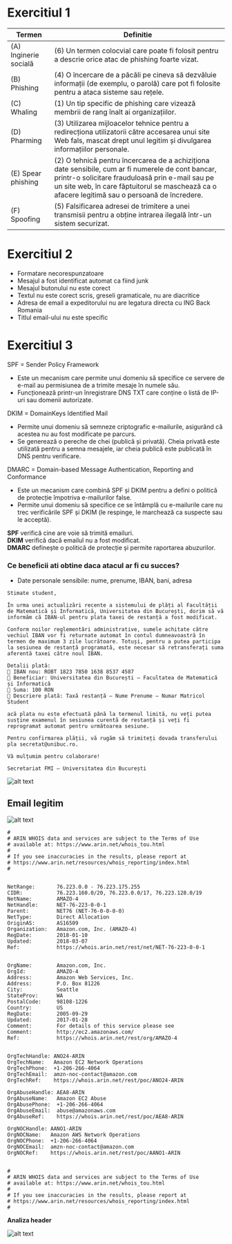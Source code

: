 # Exercitiul 1

| Termen | Definitie |
|---	|---	|
| (A) Inginerie socială | (6) Un termen colocvial care poate fi folosit pentru a descrie orice atac de phishing foarte vizat. |
| (B) Phishing | (4) O încercare de a păcăli pe cineva să dezvăluie informații (de exemplu, o parolă) care pot fi folosite pentru a ataca sisteme sau rețele. |
| (C) Whaling | (1) Un tip specific de phishing care vizează membrii de rang înalt ai organizațiilor. |
| (D) Pharming | (3) Utilizarea mijloacelor tehnice pentru a redirecționa utilizatorii către accesarea unui site Web fals, mascat drept unul legitim și divulgarea informațiilor personale. |
| (E) Spear phishing | (2) O tehnică pentru încercarea de a achiziționa date sensibile, cum ar fi numerele de cont bancar, printr-o solicitare frauduloasă prin e-mail sau pe un site web, în care făptuitorul se maschează ca o afacere legitimă sau o persoană de încredere. |
| (F) Spoofing | (5) Falsificarea adresei de trimitere a unei transmisii pentru a obține intrarea ilegală într-un sistem securizat.  |

# Exercitiul 2

- Formatare necorespunzatoare
- Mesajul a fost identificat automat ca fiind junk
- Mesajul butonului nu este corect
- Textul nu este corect scris, greseli gramaticale, nu are diacritice
- Adresa de email a expeditorului nu are legatura directa cu ING Back Romania
- Titlul email-ului nu este specific

# Exercitiul 3

SPF = Sender Policy Framework  
- Este un mecanism care permite unui domeniu să specifice ce servere de e-mail au permisiunea de a trimite mesaje în numele său.
- Funcționează printr-un înregistrare DNS TXT care conține o listă de IP-uri sau domenii autorizate.  

DKIM = DomainKeys Identified Mail  
- Permite unui domeniu să semneze criptografic e-mailurile, asigurând că acestea nu au fost modificate pe parcurs.
- Se generează o pereche de chei (publică și privată). Cheia privată este utilizată pentru a semna mesajele, iar cheia publică este publicată în DNS pentru verificare.

DMARC = Domain-based Message Authentication, Reporting and Conformance  
- Este un mecanism care combină SPF și DKIM pentru a defini o politică de protecție împotriva e-mailurilor false.
- Permite unui domeniu să specifice ce se întâmplă cu e-mailurile care nu trec verificările SPF și DKIM (le respinge, le marchează ca suspecte sau le acceptă).

**SPF** verifică cine are voie să trimită emailuri.  
**DKIM** verifică dacă emailul nu a fost modificat.  
**DMARC** definește o politică de protecție și permite raportarea abuzurilor.  

### Ce beneficii ati obtine daca atacul ar fi cu succes?
- Date personale sensibile: nume, prenume, IBAN, bani, adresa

```
Stimate student,

În urma unei actualizări recente a sistemului de plăți al Facultății de Matematică și Informatică, Universitatea din București, dorim să vă informăm că IBAN-ul pentru plata taxei de restanță a fost modificat.

Conform noilor reglementări administrative, sumele achitate către vechiul IBAN vor fi returnate automat în contul dumneavoastră în termen de maximum 3 zile lucrătoare. Totuși, pentru a putea participa la sesiunea de restanță programată, este necesar să retransferați suma aferentă taxei către noul IBAN.

Detalii plată:
🔹 IBAN nou: ROBT 1823 7850 1638 8537 4587
🔹 Beneficiar: Universitatea din București – Facultatea de Matematică și Informatică
🔹 Suma: 100 RON
🔹 Descriere plată: Taxă restanță – Nume Prenume – Numar Matricol Student

acă plata nu este efectuată până la termenul limită, nu veți putea susține examenul în sesiunea curentă de restanță și veți fi reprogramat automat pentru următoarea sesiune.

Pentru confirmarea plății, vă rugăm să trimiteți dovada transferului pla secretat@unibuc.ro.

Vă mulțumim pentru colaborare!

Secretariat FMI – Universitatea din București
```

![alt text](image.png)

## Email legitim

![alt text](image-1.png)

```
#
# ARIN WHOIS data and services are subject to the Terms of Use
# available at: https://www.arin.net/whois_tou.html
#
# If you see inaccuracies in the results, please report at
# https://www.arin.net/resources/whois_reporting/index.html
#


NetRange:       76.223.0.0 - 76.223.175.255
CIDR:           76.223.160.0/20, 76.223.0.0/17, 76.223.128.0/19
NetName:        AMAZO-4
NetHandle:      NET-76-223-0-0-1
Parent:         NET76 (NET-76-0-0-0-0)
NetType:        Direct Allocation
OriginAS:       AS16509
Organization:   Amazon.com, Inc. (AMAZO-4)
RegDate:        2018-01-10
Updated:        2018-03-07
Ref:            https://whois.arin.net/rest/net/NET-76-223-0-0-1


OrgName:        Amazon.com, Inc.
OrgId:          AMAZO-4
Address:        Amazon Web Services, Inc.
Address:        P.O. Box 81226
City:           Seattle
StateProv:      WA
PostalCode:     98108-1226
Country:        US
RegDate:        2005-09-29
Updated:        2017-01-28
Comment:        For details of this service please see
Comment:        http://ec2.amazonaws.com/
Ref:            https://whois.arin.net/rest/org/AMAZO-4


OrgTechHandle: ANO24-ARIN
OrgTechName:   Amazon EC2 Network Operations
OrgTechPhone:  +1-206-266-4064 
OrgTechEmail:  amzn-noc-contact@amazon.com
OrgTechRef:    https://whois.arin.net/rest/poc/ANO24-ARIN

OrgAbuseHandle: AEA8-ARIN
OrgAbuseName:   Amazon EC2 Abuse
OrgAbusePhone:  +1-206-266-4064 
OrgAbuseEmail:  abuse@amazonaws.com
OrgAbuseRef:    https://whois.arin.net/rest/poc/AEA8-ARIN

OrgNOCHandle: AANO1-ARIN
OrgNOCName:   Amazon AWS Network Operations
OrgNOCPhone:  +1-206-266-4064 
OrgNOCEmail:  amzn-noc-contact@amazon.com
OrgNOCRef:    https://whois.arin.net/rest/poc/AANO1-ARIN


#
# ARIN WHOIS data and services are subject to the Terms of Use
# available at: https://www.arin.net/whois_tou.html
#
# If you see inaccuracies in the results, please report at
# https://www.arin.net/resources/whois_reporting/index.html
#
```

**Analiza header**

![alt text](image-2.png)

